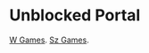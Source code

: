 # Unblocked Portal
[W Games](https://qapd.github.io/w-games.github.io/).
[Sz Games](https://sz-games.github.io/).
